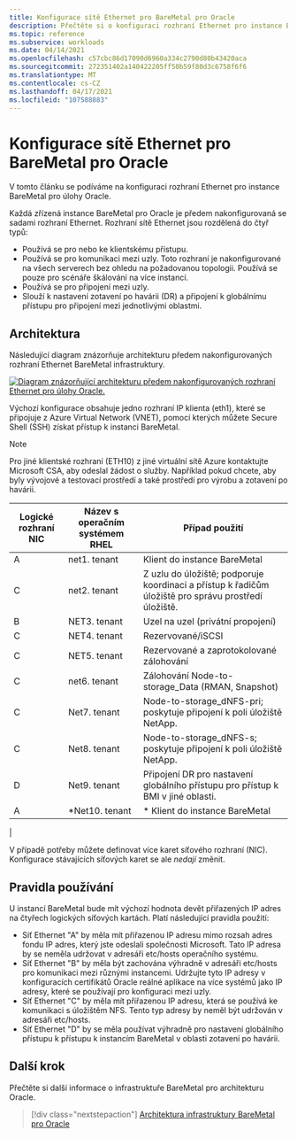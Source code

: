 ```yaml
---
title: Konfigurace sítě Ethernet pro BareMetal pro Oracle
description: Přečtěte si o konfiguraci rozhraní Ethernet pro instance BareMetal pro úlohy Oracle.
ms.topic: reference
ms.subservice: workloads
ms.date: 04/14/2021
ms.openlocfilehash: c57cbc86d17090d6960a334c2790d80b43420aca
ms.sourcegitcommit: 272351402a140422205ff50b59f80d3c6758f6f6
ms.translationtype: MT
ms.contentlocale: cs-CZ
ms.lasthandoff: 04/17/2021
ms.locfileid: "107588883"
---
```

# <a name="ethernet-configuration-of-baremetal-for-oracle"></a>Konfigurace sítě Ethernet pro BareMetal pro Oracle

V tomto článku se podíváme na konfiguraci rozhraní Ethernet pro instance BareMetal pro úlohy Oracle.

Každá zřízená instance BareMetal pro Oracle je předem nakonfigurovaná se sadami rozhraní Ethernet. Rozhraní sítě Ethernet jsou rozdělená do čtyř typů:

- Používá se pro nebo ke klientskému přístupu.
- Používá se pro komunikaci mezi uzly. Toto rozhraní je nakonfigurované na všech serverech bez ohledu na požadovanou topologii. Používá se pouze pro scénáře škálování na více instancí.
- Používá se pro připojení mezi uzly.
- Slouží k nastavení zotavení po havárii (DR) a připojení k globálnímu přístupu pro připojení mezi jednotlivými oblastmi.

## <a name="architecture"></a>Architektura

Následující diagram znázorňuje architekturu předem nakonfigurovaných rozhraní Ethernet BareMetal infrastruktury. 

[![Diagram znázorňující architekturu předem nakonfigurovaných rozhraní Ethernet pro úlohy Oracle.](media/oracle-baremetal-ethernet/architecture-ethernet.png)](media/oracle-baremetal-ethernet/architecture-ethernet.png#lightbox)

Výchozí konfigurace obsahuje jedno rozhraní IP klienta (eth1), které se připojuje z Azure Virtual Network (VNET), pomocí kterých můžete Secure Shell (SSH) získat přístup k instanci BareMetal.

> [!NOTE]
> Pro jiné klientské rozhraní (ETH10) z jiné virtuální sítě Azure kontaktujte Microsoft CSA, aby odeslal žádost o služby. Například pokud chcete, aby byly vývojové a testovací prostředí a také prostředí pro výrobu a zotavení po havárii.

| **Logické rozhraní NIC** | **Název s operačním systémem RHEL** | **Případ použití** |
| --- | --- | --- |
| A | net1. tenant | Klient do instance BareMetal |
| C | net2. tenant | Z uzlu do úložiště; podporuje koordinaci a přístup k řadičům úložiště pro správu prostředí úložiště. |
| B | NET3. tenant | Uzel na uzel (privátní propojení) |
| C | NET4. tenant | Rezervované/iSCSI |
| C | NET5. tenant | Rezervované a zaprotokolované zálohování |
| C | net6. tenant | Zálohování Node-to-storage_Data (RMAN, Snapshot) |
| C | Net7. tenant | Node-to-storage_dNFS-pri; poskytuje připojení k poli úložiště NetApp. |
| C | Net8. tenant | Node-to-storage_dNFS-s; poskytuje připojení k poli úložiště NetApp. |
| D | Net9. tenant | Připojení DR pro nastavení globálního přístupu pro přístup k BMI v jiné oblasti. |
| A | \*Net10. tenant | \* Klient do instance BareMetal
 |

V případě potřeby můžete definovat více karet síťového rozhraní (NIC). Konfigurace stávajících síťových karet se ale *nedají* změnit.

## <a name="usage-rules"></a>Pravidla používání

U instancí BareMetal bude mít výchozí hodnota devět přiřazených IP adres na čtyřech logických síťových kartách. Platí následující pravidla použití:

- Síť Ethernet "A" by měla mít přiřazenou IP adresu mimo rozsah adres fondu IP adres, který jste odeslali společnosti Microsoft. Tato IP adresa by se neměla udržovat v adresáři etc/hosts operačního systému.
- Síť Ethernet "B" by měla být zachována výhradně v adresáři etc/hosts pro komunikaci mezi různými instancemi. Udržujte tyto IP adresy v konfiguracích certifikátů Oracle reálné aplikace na více systémů jako IP adresy, které se používají pro konfiguraci mezi uzly.
- Síť Ethernet "C" by měla mít přiřazenou IP adresu, která se používá ke komunikaci s úložištěm NFS. Tento typ adresy by neměl být udržován v adresáři etc/hosts.
- Síť Ethernet "D" by se měla používat výhradně pro nastavení globálního přístupu k přístupu k instancím BareMetal v oblasti zotavení po havárii.

## <a name="next-step"></a>Další krok

Přečtěte si další informace o infrastruktuře BareMetal pro architekturu Oracle.

> [!div class="nextstepaction"]
> [Architektura infrastruktury BareMetal pro Oracle](oracle-baremetal-architecture.md)
